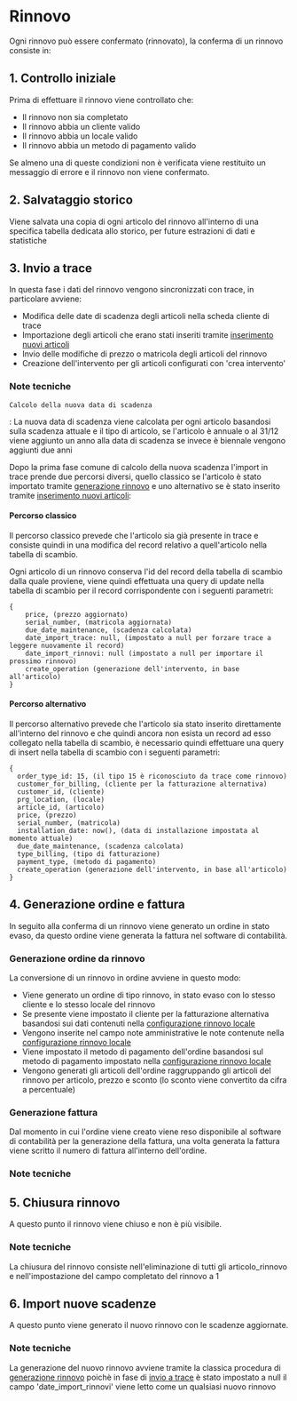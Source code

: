 # Rinnovo

Ogni rinnovo può essere confermato (rinnovato), la conferma di un rinnovo consiste in:

## 1. Controllo iniziale

Prima di effettuare il rinnovo viene controllato che:

- Il rinnovo non sia completato
- Il rinnovo abbia un cliente valido
- Il rinnovo abbia un locale valido
- Il rinnovo abbia un metodo di pagamento valido

Se almeno una di queste condizioni non è verificata viene restituito un messaggio di errore e il rinnovo non viene confermato.

## 2. Salvataggio storico

Viene salvata una copia di ogni articolo del rinnovo all'interno di una specifica tabella dedicata allo storico, per future estrazioni di dati e statistiche

## 3. Invio a trace

In questa fase i dati del rinnovo vengono sincronizzati con trace, in particolare avviene:

- Modifica delle date di scadenza degli articoli nella scheda cliente di trace
- Importazione degli articoli che erano stati inseriti tramite [inserimento nuovi articoli](../inserimento)
- Invio delle modifiche di prezzo o matricola degli articoli del rinnovo
- Creazione dell'intervento per gli articoli configurati con 'crea intervento'

### Note tecniche

`Calcolo della nuova data di scadenza`

: La nuova data di scadenza viene calcolata per ogni articolo basandosi sulla scadenza attuale e il tipo di articolo, se l'articolo è annuale o al 31/12 viene aggiunto un anno alla data di scadenza se invece è biennale vengono aggiunti due anni

Dopo la prima fase comune di calcolo della nuova scadenza l'import in trace prende due percorsi diversi, quello classico se l'articolo è stato importato tramite [generazione rinnovo](../generazione) e uno alternativo se è stato inserito tramite [inserimento nuovi articoli](../inserimento):

#### Percorso classico

Il percorso classico prevede che l'articolo sia già presente in trace e consiste quindi in una modifica del record relativo a quell'articolo nella tabella di scambio.

Ogni articolo di un rinnovo conserva l'id del record della tabella di scambio dalla quale proviene, viene quindi effettuata una query di update nella tabella di scambio per il record corrispondente con i seguenti parametri:

```
{
    price, (prezzo aggiornato)
    serial_number, (matricola aggiornata)
    due_date_maintenance, (scadenza calcolata)
    date_import_trace: null, (impostato a null per forzare trace a leggere nuovamente il record)
    date_import_rinnovi: null (impostato a null per importare il prossimo rinnovo)
    create_operation (generazione dell'intervento, in base all'articolo)
}
```

#### Percorso alternativo

Il percorso alternativo prevede che l'articolo sia stato inserito direttamente all'interno del rinnovo e che quindi ancora non esista un record ad esso collegato nella tabella di scambio, è necessario quindi effettuare una query di insert nella tabella di scambio con i seguenti parametri:

```
{
  order_type_id: 15, (il tipo 15 è riconosciuto da trace come rinnovo)
  customer_for_billing, (cliente per la fatturazione alternativa)
  customer_id, (cliente)
  prg_location, (locale)
  article_id, (articolo)
  price, (prezzo)
  serial_number, (matricola)
  installation_date: now(), (data di installazione impostata al momento attuale)
  due_date_maintenance, (scadenza calcolata)
  type_billing, (tipo di fatturazione)
  payment_type, (metodo di pagamento)
  create_operation (generazione dell'intervento, in base all'articolo)
}
```

## 4. Generazione ordine e fattura

In seguito alla conferma di un rinnovo viene generato un ordine in stato evaso, da questo ordine viene generata la fattura nel software di contabilità.

### Generazione ordine da rinnovo

La conversione di un rinnovo in ordine avviene in questo modo:

- Viene generato un ordine di tipo rinnovo, in stato evaso con lo stesso cliente e lo stesso locale del rinnovo
- Se presente viene impostato il cliente per la fatturazione alternativa basandosi sui dati contenuti nella [configurazione rinnovo locale](../configurazione)
- Vengono inserite nel campo note amministrative le note contenute nella [configurazione rinnovo locale](../configurazione)
- Viene impostato il metodo di pagamento dell'ordine basandosi sul metodo di pagamento impostato nella [configurazione rinnovo locale](../configurazione)
- Vengono generati gli articoli dell'ordine raggruppando gli articoli del rinnovo per articolo, prezzo e sconto (lo sconto viene convertito da cifra a percentuale)

### Generazione fattura

Dal momento in cui l'ordine viene creato viene reso disponibile al software di contabilità per la generazione della fattura, una volta generata la fattura viene scritto il numero di fattura all'interno dell'ordine.

### Note tecniche

## 5. Chiusura rinnovo

A questo punto il rinnovo viene chiuso e non è più visibile.

### Note tecniche

La chiusura del rinnovo consiste nell'eliminazione di tutti gli articolo_rinnovo e nell'impostazione del campo completato del rinnovo a 1

## 6. Import nuove scadenze

A questo punto viene generato il nuovo rinnovo con le scadenze aggiornate.

### Note tecniche

La generazione del nuovo rinnovo avviene tramite la classica procedura di [generazione rinnovo](../generazione) poichè in fase di [invio a trace](#3-invio-a-trace) è stato impostato a null il campo 'date_import_rinnovi' viene letto come un qualsiasi nuovo rinnovo
